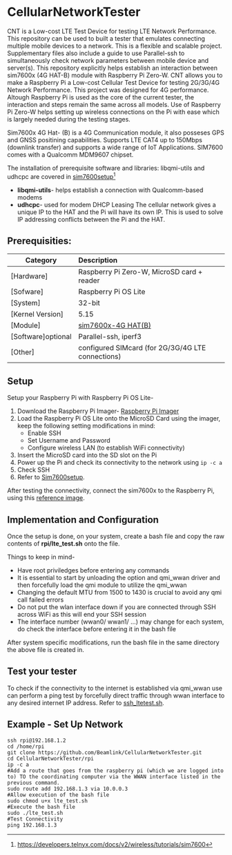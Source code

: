 # CellularNetworkTester

CNT is a Low-cost LTE Test Device for testing LTE Network Performance. This repository can be used to built a tester that emulates connecting multiple mobile devices to a network. This is a flexible and scalable project. Supplementary files also include a guide to use Parallel-ssh to simultaneously check network parameters between mobile device and server(s). This repository explicitly helps establish an interaction between sim7600x (4G HAT-B) module with Raspberry Pi Zero-W. CNT allows you to make a Raspberry Pi a Low-cost Cellular Test Device for testing 2G/3G/4G Network Performance. This project was designed for 4G performance. Altough Raspberry Pi is used as the core of the current tester, the interaction and steps remain the same across all models. Use of Raspberry Pi Zero-W helps setting up wireless connections on the Pi with ease which is largely needed during the testing stages.  

Sim7600x 4G Hat- (B) is a 4G Communication module, it also posseses GPS and GNSS positining capabilities. Supports LTE CAT4 up to 150Mbps (downlink transfer) and supports a wide range of IoT Applications. SIM7600 comes with a Qualcomm MDM9607 chipset.

The installation of prerequisite software and libraries: libqmi-utils and udhcpc are covered in [sim7600setup](https://github.com/Beamlink/CellularNetworkTester/blob/main/sim7600setup)[^1]
- **libqmi-utils**- helps establish a connection with Qualcomm-based modems
- **udhcpc**- used for modem DHCP Leasing 
The cellular network gives a unique IP to the HAT and the Pi will have its own IP. This is used to solve IP addressing conflicts between the Pi and the HAT.


## Prerequisities: 
| Category          | Description                                                                                       |
| ----------------- |:--------------------------------------------------------------------------------------------------|
| [Hardware]        | Raspberry Pi Zero-W, MicroSD card + reader                                                        |
| [Sofware]         | Raspberry Pi OS Lite                                                                              |
| [System]          | 32-bit                                                                                            |
| [Kernel Version]  | 5.15                                                                                              |
| [Module]          | [sim7600x-4G HAT(B)](https://www.waveshare.com/product/sim7600g-h-4g-hat-b.htm)                   |
| [Software]optional| Parallel-ssh, iperf3                                                                              |
| [Other]           | configured SIMcard (for 2G/3G/4G LTE connections)                                                 |

## Setup 

Setup your Raspberry Pi with Raspberry Pi OS Lite- 
1. Download the Raspberry Pi Imager- [Raspberry Pi Imager](https://www.raspberrypi.com/software/) 
2. Load the Raspberry Pi OS Lite onto the MicroSD Card using the imager, keep the following setting modifications in mind:
   - Enable SSH 
   - Set Username and Password 
   - Configure wireless LAN (to establish WiFi connectivity)
3. Insert the MicroSD card into the SD slot on the Pi
4. Power up the Pi and check its connectivity to the network using ``` ip -c a ```
5. Check SSH 
6. Refer to [Sim7600setup](https://github.com/Beamlink/CellularNetworkTester/blob/main/sim7600setup). 

After testing the connectivity, connect the sim7600x to the Raspberry Pi, using this [reference image](https://forums.raspberrypi.com/viewtopic.php?t=323177). 

## Implementation and Configuration

Once the setup is done, on your system, create a bash file and copy the raw contents of **rpi/lte_test.sh** onto the file. 

Things to keep in mind- 
- Have root priviledges before entering any commands
- It is essential to start by unloading the option and qmi_wwan driver and then forcefully load the qmi module to utilize the qmi_wwan 
- Changing the default MTU from 1500 to 1430 is crucial to avoid any qmi call failed errors
- Do not put the wlan interface down if you are connected through SSH across WiFi as this will end your SSH session
- The interface number (wwan0/ wwan1/ ...) may change for each system, do check the interface before entering it in the bash file 

After system specific modifications, run the bash file in the same directory the above file is created in. 

## Test your tester 

To check if the connectivity to the internet is established via qmi_wwan use can perform a ping test by forcefully direct traffic through wwan interface to any desired internet IP address. Refer to [ssh_ltetest.sh](ssh_ltetest.sh). 

## Example - Set Up Network

```
ssh rpi@192.168.1.2
cd /home/rpi
git clone https://github.com/Beamlink/CellularNetworkTester.git
cd CellularNetworkTester/rpi
ip -c a
#Add a route that goes from the raspberry pi (which we are logged into to) TO the coordinating computer via the WWAN interface listed in the previous command.
sudo route add 192.168.1.3 via 10.0.0.3
#Allow execution of the bash file
sudo chmod u+x lte_test.sh
#Execute the bash file
sudo ./lte_test.sh
#Test Connectivity
ping 192.168.1.3
```

[^1]: https://developers.telnyx.com/docs/v2/wireless/tutorials/sim7600
